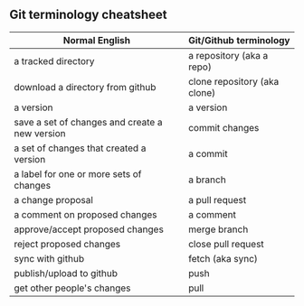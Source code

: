 ## Git terminology cheatsheet

| **Normal English**                             | **Git/Github terminology**    |
| ---------------------------------------------- | ----------------------------- |
| a tracked directory                            |  a repository (aka a repo)    |
| download a directory from github               |  clone repository (aka clone) |
| a version                                      |  a version                    |
| save a set of changes and create a new version |  commit changes               |
| a set of changes that created a version        |  a commit                     |
| a label for one or more sets of changes        |  a branch                     |
| a change proposal                              |  a pull request               |
| a comment on proposed changes                  |  a comment                    |
| approve/accept proposed changes                |  merge branch                 |
| reject proposed changes                        |  close pull request           |
| sync with github                               |  fetch (aka sync)             |
| publish/upload to github                       |  push                         |
| get other people's changes                     |  pull                         |

